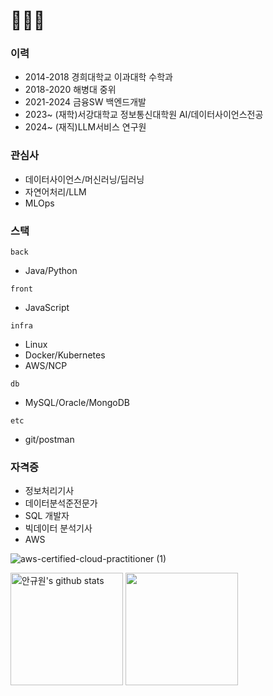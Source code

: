 # 👋👋👋

### 이력

- 2014-2018 경희대학교 이과대학 수학과
- 2018-2020 해병대 중위
- 2021-2024 금융SW 백엔드개발
- 2023~ (재학)서강대학교 정보통신대학원 AI/데이터사이언스전공
- 2024~ (재직)LLM서비스 연구원


### 관심사

- 데이터사이언스/머신러닝/딥러닝
- 자연어처리/LLM
- MLOps

### 스택

`back`

- Java/Python

`front`

- JavaScript

`infra`

- Linux
- Docker/Kubernetes
- AWS/NCP

`db`

- MySQL/Oracle/MongoDB

`etc`

- git/postman


### 자격증

- 정보처리기사
- 데이터분석준전문가
- SQL 개발자
- 빅데이터 분석기사
- AWS
<!-- 102px -->
![aws-certified-cloud-practitioner (1)](https://github.com/user-attachments/assets/f61b0a65-c08c-4d6c-828d-baab63dde215)



<a href="https://github.com/Ahnkyuwon504"><img align="center" style="height:180px" src="https://github-readme-stats.vercel.app/api?username=Ahnkyuwon504&show_icons=true&include_all_commits=true&theme=nord&hide_border=true" alt="안규원's github stats" /></a>
<a href="https://github.com/Ahnkyuwon504"><img align="center" style="height:180px" src="https://github-readme-stats.vercel.app/api/top-langs/?username=Ahnkyuwon504&layout=compact&theme=nord&hide_border=true" /></a> 

<!--
**Ahnkyuwon504/Ahnkyuwon504** is a ✨ _special_ ✨ repository because its `README.md` (this file) appears on your GitHub profile.

Here are some ideas to get you started:

- 🔭 I’m currently working on ...
- 🌱 I’m currently learning ...
- 👯 I’m looking to collaborate on ...
- 🤔 I’m looking for help with ...
- 💬 Ask me about ...
- 📫 How to reach me: ...
- 😄 Pronouns: ...
- ⚡ Fun fact: ...
-->

